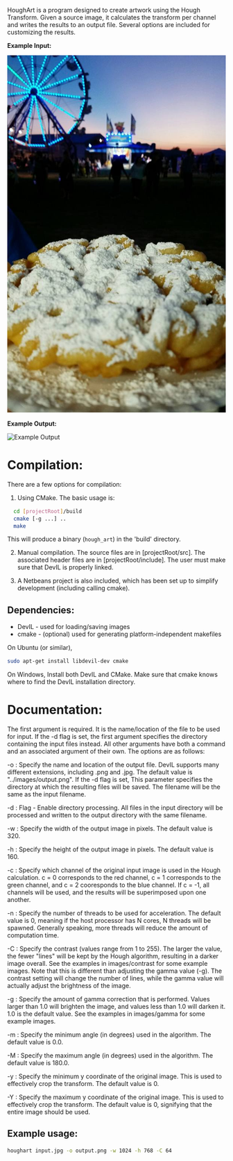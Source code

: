 HoughArt is a program designed to create artwork using the Hough Transform. Given a source image, 
it calculates the transform per channel and writes the results to an output file. Several options 
are included for customizing the results.

**Example Input:**

![Example Input](images/funnel.jpg)

**Example Output:**

![Example Output](images/funnel_128.jpg)

# Compilation:
There are a few options for compilation:
  
1) Using CMake. The basic usage is:
  
```bash
  cd [projectRoot]/build
  cmake [-g ...] ..
  make
```

This will produce a binary (`hough_art`) in the 'build' directory.
  
2) Manual compilation. The source files are in [projectRoot/src]. The associated header files 
are in [projectRoot/include]. The user must make sure that DevIL is properly linked.

3) A Netbeans project is also included, which has been set up to simplify development 
   (including calling cmake).
  
## Dependencies:
  - DevIL - used for loading/saving images
  - cmake - (optional) used for generating platform-independent makefiles
  
On Ubuntu (or similar),
```bash
sudo apt-get install libdevil-dev cmake
```

On Windows,
Install both DevIL and CMake. Make sure that cmake knows where to find the DevIL
installation directory.

# Documentation:
  The first argument is required. It is the name/location of the file to be used for input. 
  If the -d flag is set, the first argument specifies the directory containing the input files
  instead. All other arguments have both a command and an associated argument of their own. 
  The options are as follows:
  
  -o : Specify the name and location of the output file. DevIL supports many different extensions, 
       including .png and .jpg. The default value is "../images/output.png". If the -d flag is set,
	   This parameter specifies the directory at which the resulting files will be saved. The
	   filename will be the same as the input filename.
	   
  -d : Flag - Enable directory processing. All files in the input directory will be processed
       and written to the output directory with the same filename.
	   
  -w : Specify the width of the output image in pixels. The default value is 320.
  
  -h : Specify the height of the output image in pixels. The default value is 160.
  
  -c : Specify which channel of the original input image is used in the Hough calculation. 
       c = 0 corresponds to the red channel, c = 1 corresponds to the green channel, and 
       c = 2 cooresponds to the blue channel. If c = -1, all channels will be used, and the 
       results will be superimposed upon one another.

  -n : Specify the number of threads to be used for acceleration. The default value is 0, meaning
       if the host processor has N cores, N threads will be spawned. Generally speaking, more
       threads will reduce the amount of computation time.

  -C : Specify the contrast (values range from 1 to 255). The larger the value, the fewer "lines" 
       will be kept by the Hough algorithm, resulting in a darker image overall. See the examples 
       in images/contrast for some example images. Note that this is different than adjusting
       the gamma value (-g). The contrast setting will change the number of lines, while the
       gamma value will actually adjust the brightness of the image.
  
  -g : Specify the amount of gamma correction that is performed. Values larger than 1.0 will
       brighten the image, and values less than 1.0 will darken it. 1.0 is the default value.
       See the examples in images/gamma for some example images.

  -m : Specify the minimum angle (in degrees) used in the algorithm. The default value is 0.0.
  
  -M : Specify the maximum angle (in degrees) used in the algorithm. The default value is 180.0.
  
  -y : Specify the minimum y coordinate of the original image. This is used to effectively crop the 
       transform. The default value is 0.
  
  -Y : Specify the maximum y coordinate of the original image. This is used to effectively crop 
       the transform. The default value is 0, signifying that the entire image should be used.
  
## Example usage:
```bash
houghart input.jpg -o output.png -w 1024 -h 768 -C 64
```

	
